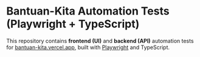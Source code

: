 # Bantuan-Kita Automation Tests (Playwright + TypeScript)

This repository contains **frontend (UI)** and **backend (API)** automation tests for [bantuan-kita.vercel.app](https://bantuan-kita.vercel.app), built with [Playwright](https://playwright.dev/) and TypeScript.
